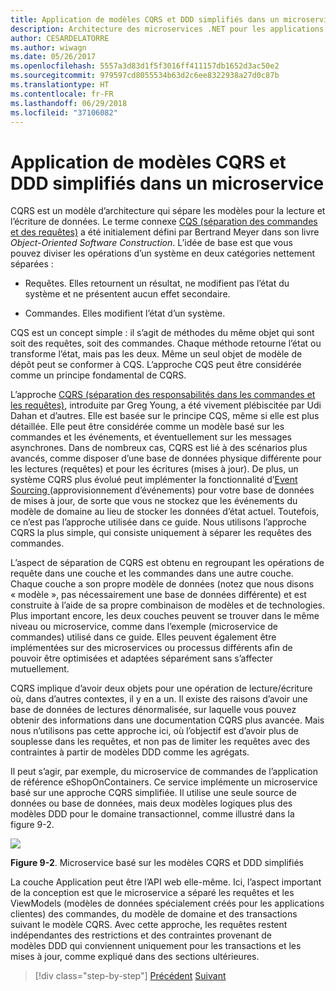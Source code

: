 ```yaml
---
title: Application de modèles CQRS et DDD simplifiés dans un microservice
description: Architecture des microservices .NET pour les applications .NET en conteneur | Application de modèles CQRS et DDD simplifiés dans un microservice
author: CESARDELATORRE
ms.author: wiwagn
ms.date: 05/26/2017
ms.openlocfilehash: 5557a3d83d1f5f3016ff411157db1652d3ac50e2
ms.sourcegitcommit: 979597cd8055534b63d2c6ee8322938a27d0c87b
ms.translationtype: HT
ms.contentlocale: fr-FR
ms.lasthandoff: 06/29/2018
ms.locfileid: "37106082"
---
```

# <a name="applying-simplified-cqrs-and-ddd-patterns-in-a-microservice"></a>Application de modèles CQRS et DDD simplifiés dans un microservice

CQRS est un modèle d’architecture qui sépare les modèles pour la lecture et l’écriture de données. Le terme connexe [CQS (séparation des commandes et des requêtes)](https://martinfowler.com/bliki/CommandQuerySeparation.html) a été initialement défini par Bertrand Meyer dans son livre *Object-Oriented Software Construction*. L’idée de base est que vous pouvez diviser les opérations d’un système en deux catégories nettement séparées :

-   Requêtes. Elles retournent un résultat, ne modifient pas l’état du système et ne présentent aucun effet secondaire.

-   Commandes. Elles modifient l’état d’un système.

CQS est un concept simple : il s’agit de méthodes du même objet qui sont soit des requêtes, soit des commandes. Chaque méthode retourne l’état ou transforme l’état, mais pas les deux. Même un seul objet de modèle de dépôt peut se conformer à CQS. L’approche CQS peut être considérée comme un principe fondamental de CQRS.

L’approche [CQRS (séparation des responsabilités dans les commandes et les requêtes)](https://martinfowler.com/bliki/CQRS.html), introduite par Greg Young, a été vivement plébiscitée par Udi Dahan et d’autres. Elle est basée sur le principe CQS, même si elle est plus détaillée. Elle peut être considérée comme un modèle basé sur les commandes et les événements, et éventuellement sur les messages asynchrones. Dans de nombreux cas, CQRS est lié à des scénarios plus avancés, comme disposer d’une base de données physique différente pour les lectures (requêtes) et pour les écritures (mises à jour). De plus, un système CQRS plus évolué peut implémenter la fonctionnalité d’[Event Sourcing ](http://codebetter.com/gregyoung/2010/02/20/why-use-event-sourcing/) (approvisionnement d’événements) pour votre base de données de mises à jour, de sorte que vous ne stockez que les événements du modèle de domaine au lieu de stocker les données d’état actuel. Toutefois, ce n’est pas l’approche utilisée dans ce guide. Nous utilisons l’approche CQRS la plus simple, qui consiste uniquement à séparer les requêtes des commandes.

L’aspect de séparation de CQRS est obtenu en regroupant les opérations de requête dans une couche et les commandes dans une autre couche. Chaque couche a son propre modèle de données (notez que nous disons « modèle », pas nécessairement une base de données différente) et est construite à l’aide de sa propre combinaison de modèles et de technologies. Plus important encore, les deux couches peuvent se trouver dans le même niveau ou microservice, comme dans l’exemple (microservice de commandes) utilisé dans ce guide. Elles peuvent également être implémentées sur des microservices ou processus différents afin de pouvoir être optimisées et adaptées séparément sans s’affecter mutuellement.

CQRS implique d’avoir deux objets pour une opération de lecture/écriture où, dans d’autres contextes, il y en a un. Il existe des raisons d’avoir une base de données de lectures dénormalisée, sur laquelle vous pouvez obtenir des informations dans une documentation CQRS plus avancée. Mais nous n’utilisons pas cette approche ici, où l’objectif est d’avoir plus de souplesse dans les requêtes, et non pas de limiter les requêtes avec des contraintes à partir de modèles DDD comme les agrégats.

Il peut s’agir, par exemple, du microservice de commandes de l’application de référence eShopOnContainers. Ce service implémente un microservice basé sur une approche CQRS simplifiée. Il utilise une seule source de données ou base de données, mais deux modèles logiques plus des modèles DDD pour le domaine transactionnel, comme illustré dans la figure 9-2.

![](./media/image2.png)

**Figure 9-2**. Microservice basé sur les modèles CQRS et DDD simplifiés

La couche Application peut être l’API web elle-même. Ici, l’aspect important de la conception est que le microservice a séparé les requêtes et les ViewModels (modèles de données spécialement créés pour les applications clientes) des commandes, du modèle de domaine et des transactions suivant le modèle CQRS. Avec cette approche, les requêtes restent indépendantes des restrictions et des contraintes provenant de modèles DDD qui conviennent uniquement pour les transactions et les mises à jour, comme expliqué dans des sections ultérieures.


>[!div class="step-by-step"]
[Précédent](index.md)
[Suivant](eshoponcontainers-cqrs-ddd-microservice.md)

